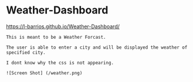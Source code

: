 # Weather-Dashboard
https://l-barrios.github.io/Weather-Dashboard/
```
This is meant to be a Weather Forcast. 

The user is able to enter a city and will be displayed the weather of specified city. 

I dont know why the css is not appearing. 

![Screen Shot] (/weather.png)


```